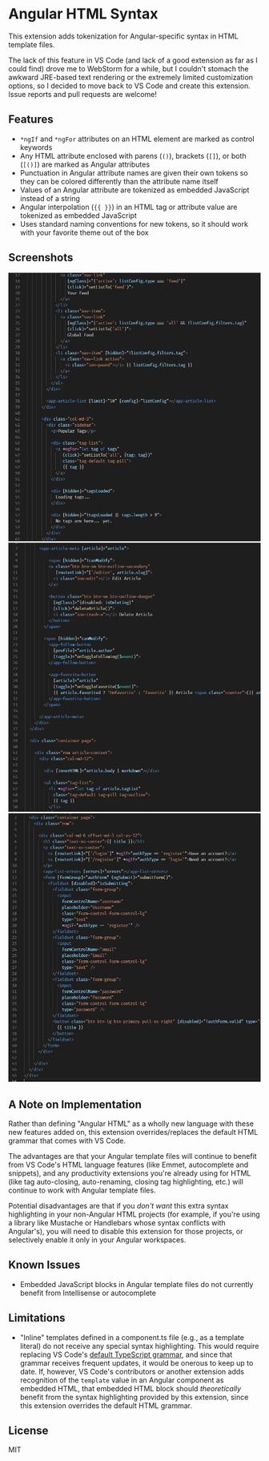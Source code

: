 # Angular HTML Syntax

This extension adds tokenization for Angular-specific syntax in HTML template files.

The lack of this feature in VS Code (and lack of a good extension as far as I could find) drove me to WebStorm for a while, but I couldn't stomach the awkward JRE-based text rendering or the extremely limited customization options, so I decided to move back to VS Code and create this extension. Issue reports and pull requests are welcome!

## Features
* `*ngIf` and `*ngFor` attributes on an HTML element are marked as control keywords
* Any HTML attribute enclosed with parens (`()`), brackets (`[]`), or both (`[()]`) are marked as Angular attributes
* Punctuation in Angular attribute names are given their own tokens so they can be colored differently than the attribute name itself
* Values of an Angular attribute are tokenized as embedded JavaScript instead of a string
* Angular interpolation (`{{ }}`) in an HTML tag or attribute value are tokenized as embedded JavaScript
* Uses standard naming conventions for new tokens, so it should work with your favorite theme out of the box

## Screenshots
![Screenshot](./screenshots-1.gif)
![Screenshot](./screenshots-2.gif)
![Screenshot](./screenshots-3.gif)

## A Note on Implementation
Rather than defining "Angular HTML" as a wholly new language with these new features added on, this extension overrides/replaces the default HTML grammar that comes with VS Code.

The advantages are that your Angular template files will continue to benefit from VS Code's HTML language features (like Emmet, autocomplete and snippets), and any productivity extensions you're already using for HTML (like tag auto-closing, auto-renaming, closing tag highlighting, etc.) will continue to work with Angular template files.

Potential disadvantages are that if you *don't want* this extra syntax highlighting in your non-Angular HTML projects (for example, if you're using a library like Mustache or Handlebars whose syntax conflicts with Angular's), you will need to disable this extension for those projects, or selectively enable it only in your Angular workspaces.

## Known Issues
* Embedded JavaScript blocks in Angular template files do not currently benefit from Intellisense or autocomplete

## Limitations
* "Inline" templates defined in a component.ts file (e.g., as a template literal) do not receive any special syntax highlighting. This would require replacing VS Code's [default TypeScript grammar](https://github.com/microsoft/vscode/tree/master/extensions/typescript-basics), and since that grammar receives frequent updates, it would be onerous to keep up to date. If, however, VS Code's contributors or another extension adds recognition of the `template` value in an Angular component as embedded HTML, that embedded HTML block should *theoretically* benefit from the syntax highlighting provided by this extension, since this extension overrides the default HTML grammar.

## License
MIT